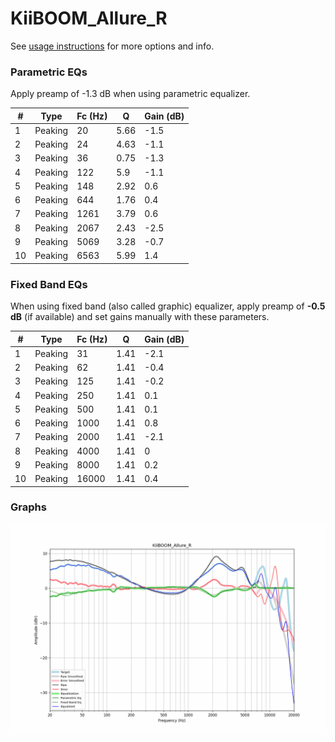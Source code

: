 # KiiBOOM_Allure_R
See [usage instructions](https://github.com/jaakkopasanen/AutoEq#usage) for more options and info.

### Parametric EQs
Apply preamp of -1.3 dB when using parametric equalizer.

|   # | Type    |   Fc (Hz) |    Q |   Gain (dB) |
|-----|---------|-----------|------|-------------|
|   1 | Peaking |        20 | 5.66 |        -1.5 |
|   2 | Peaking |        24 | 4.63 |        -1.1 |
|   3 | Peaking |        36 | 0.75 |        -1.3 |
|   4 | Peaking |       122 | 5.9  |        -1.1 |
|   5 | Peaking |       148 | 2.92 |         0.6 |
|   6 | Peaking |       644 | 1.76 |         0.4 |
|   7 | Peaking |      1261 | 3.79 |         0.6 |
|   8 | Peaking |      2067 | 2.43 |        -2.5 |
|   9 | Peaking |      5069 | 3.28 |        -0.7 |
|  10 | Peaking |      6563 | 5.99 |         1.4 |

### Fixed Band EQs
When using fixed band (also called graphic) equalizer, apply preamp of **-0.5 dB** (if available) and set gains manually with these parameters.

|   # | Type    |   Fc (Hz) |    Q |   Gain (dB) |
|-----|---------|-----------|------|-------------|
|   1 | Peaking |        31 | 1.41 |        -2.1 |
|   2 | Peaking |        62 | 1.41 |        -0.4 |
|   3 | Peaking |       125 | 1.41 |        -0.2 |
|   4 | Peaking |       250 | 1.41 |         0.1 |
|   5 | Peaking |       500 | 1.41 |         0.1 |
|   6 | Peaking |      1000 | 1.41 |         0.8 |
|   7 | Peaking |      2000 | 1.41 |        -2.1 |
|   8 | Peaking |      4000 | 1.41 |         0   |
|   9 | Peaking |      8000 | 1.41 |         0.2 |
|  10 | Peaking |     16000 | 1.41 |         0.4 |

### Graphs
![](./KiiBOOM_Allure_R.png)
